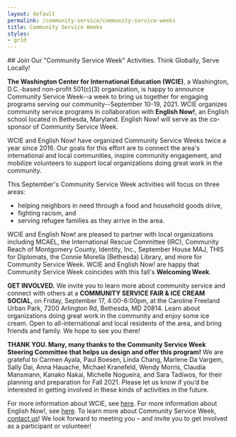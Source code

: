 ```yaml
---
layout: default
permalink: /community-service/community-service-weeks
title: Community Service Weeks
styles:
- grid
---
```

<section markdown="1">
## Join Our "Community Service Week" Activities. Think Globally, Serve Locally!

**The Washington Center for International Education (WCIE)**, a Washington, D.C.-based non-profit 501(c)(3) organization, is happy to announce Community Service Week--a week to bring us together for engaging programs serving our community--September 10-19, 2021. WCIE organizes community service programs in collaboration with **English Now!**, an English school located in Bethesda, Maryland. English Now! will serve as the co-sponsor of Community Service Week.

WCIE and English Now! have organized Community Service Weeks twice a year since 2016. Our goals for this effort are to connect the area's international and local communities, inspire community engagement, and mobilize volunteers to support local organizations doing great work in the community.

This September's Community Service Week activities will focus on three areas:

* helping neighbors in need through a food and household goods drive,
* fighting racism, and
* serving refugee families as they arrive in the area.

WCIE and English Now! are pleased to partner with local organizations including MCAEL, the International Rescue Committee (IRC), Community Reach of Montgomery County, Identity, Inc., September House MAJ, THIS for Diplomats, the Connie Morella (Bethesda) Library, and more for Community Service Week. WCIE and English Now! are happy that Community Service Week coincides with this fall's **Welcoming Week**.

**GET INVOLVED.** We invite you to learn more about community service and connect with others at a **COMMUNITY SERVICE FAIR & ICE CREAM SOCIAL**, on Friday, September 17, 4:00-6:00pm, at the Caroline Freeland Urban Park, 7200 Arlington Rd, Bethesda, MD 20814. Learn about organizations doing great work in the community and enjoy some ice cream. Open to all-international and local residents of the area, and bring friends and family. We hope to see you there!

**THANK YOU. Many, many thanks to the Community Service Week Steering Committee that helps us design and offer this program!** We are grateful to Carmen Ayala, Paul Boesen, Linda Chang, Marlene Da Vargem, Sally Dai, Anna Hauache, Michael Kranefeld, Wendy Morris, Claudia Mansmann, Kanako Nakai, Michelle Nogueira, and Sara Tadiwos, for their planning and preparation for Fall 2021. Please let us know if you’d be interested in getting involved in these kinds of activities in the future.

For more information about WCIE, see [here](/). For more information about English Now!, see [here](http://english-now.com). To learn more about Community Service Week, [contact us](/contact)!
We look forward to meeting you – and invite you to get involved as a participant or volunteer!
</section>

